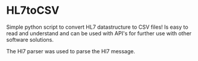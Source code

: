 # HL7toCSV
Simple python script to convert HL7 datastructure to CSV files! Is easy to read and understand and can be used with API's for further use with other software solutions.


The Hl7 parser was used to parse the Hl7 message.
